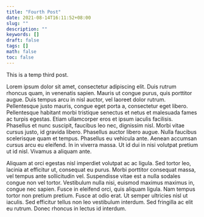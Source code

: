 ```yaml
---
title: "Fourth Post"
date: 2021-08-14T16:11:52+08:00
slug: ""
description: ""
keywords: []
draft: false
tags: []
math: false
toc: false
---
```


This is a temp third post.

Lorem ipsum dolor sit amet, consectetur adipiscing elit. Duis rutrum rhoncus quam, in venenatis sapien. Mauris ut congue purus, quis porttitor augue. Duis tempus arcu in nisl auctor, vel laoreet dolor rutrum. Pellentesque justo mauris, congue eget porta a, consectetur eget libero. Pellentesque habitant morbi tristique senectus et netus et malesuada fames ac turpis egestas. Etiam ullamcorper eros et ipsum iaculis facilisis. Phasellus et nunc suscipit, faucibus leo nec, dignissim nisl. Morbi vitae cursus justo, id gravida libero. Phasellus auctor libero augue. Nulla faucibus scelerisque quam et tempus. Phasellus eu vehicula ante. Aenean accumsan cursus arcu eu eleifend. In in viverra massa. Ut id dui in nisi volutpat pretium ut id nisl. Vivamus a aliquam ante.

Aliquam at orci egestas nisl imperdiet volutpat ac ac ligula. Sed tortor leo, lacinia at efficitur ut, consequat eu purus. Morbi porttitor consequat massa, vel tempus ante sollicitudin vel. Suspendisse vitae est a nulla sodales congue non vel tortor. Vestibulum nulla nisi, euismod maximus maximus in, congue nec sapien. Fusce in eleifend orci, quis aliquam ligula. Nam tempus tortor non pretium pretium. Fusce at odio erat. Ut semper ultricies nisl ut iaculis. Sed efficitur tellus non leo vestibulum interdum. Sed fringilla ac elit eu rutrum. Donec rhoncus in lectus id interdum.
